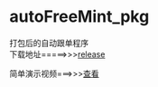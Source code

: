 # autoFreeMint_pkg
打包后的自动跟单程序  
下载地址=====>>>[release](https://github.com/luoyeETH/autoFreeMint_pkg/releases)  

简单演示视频===>>>[查看](https://www.bilibili.com/video/BV1Pe4y1o7Lg/)
